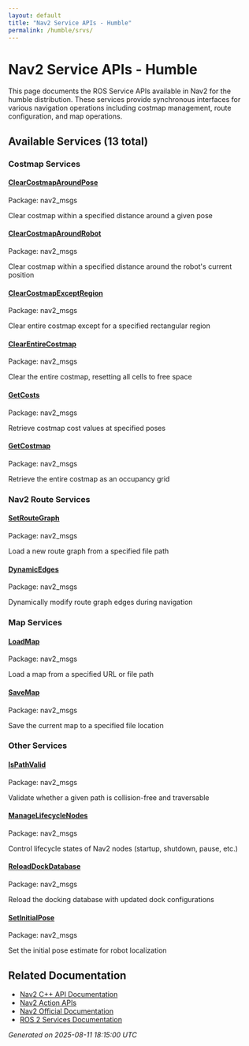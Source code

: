 ```yaml
---
layout: default
title: "Nav2 Service APIs - Humble"
permalink: /humble/srvs/
---
```


# Nav2 Service APIs - Humble

This page documents the ROS Service APIs available in Nav2 for the humble distribution. These services provide synchronous interfaces for various navigation operations including costmap management, route configuration, and map operations.

## Available Services (13 total)

### Costmap Services

<div class="action-grid">
  <div class="action-card">
    <h4><a href="/srvs/humble/clearcostmaparoundpose.html">ClearCostmapAroundPose</a></h4>
    <p class="action-package">Package: nav2_msgs</p>
    <p class="action-description">Clear costmap within a specified distance around a given pose</p>
  </div>
  <div class="action-card">
    <h4><a href="/srvs/humble/clearcostmaparoundrobot.html">ClearCostmapAroundRobot</a></h4>
    <p class="action-package">Package: nav2_msgs</p>
    <p class="action-description">Clear costmap within a specified distance around the robot's current position</p>
  </div>
  <div class="action-card">
    <h4><a href="/srvs/humble/clearcostmapexceptregion.html">ClearCostmapExceptRegion</a></h4>
    <p class="action-package">Package: nav2_msgs</p>
    <p class="action-description">Clear entire costmap except for a specified rectangular region</p>
  </div>
  <div class="action-card">
    <h4><a href="/srvs/humble/clearentirecostmap.html">ClearEntireCostmap</a></h4>
    <p class="action-package">Package: nav2_msgs</p>
    <p class="action-description">Clear the entire costmap, resetting all cells to free space</p>
  </div>
  <div class="action-card">
    <h4><a href="/srvs/humble/getcosts.html">GetCosts</a></h4>
    <p class="action-package">Package: nav2_msgs</p>
    <p class="action-description">Retrieve costmap cost values at specified poses</p>
  </div>
  <div class="action-card">
    <h4><a href="/srvs/humble/getcostmap.html">GetCostmap</a></h4>
    <p class="action-package">Package: nav2_msgs</p>
    <p class="action-description">Retrieve the entire costmap as an occupancy grid</p>
  </div>
</div>

### Nav2 Route Services

<div class="action-grid">
  <div class="action-card">
    <h4><a href="/srvs/humble/setroutegraph.html">SetRouteGraph</a></h4>
    <p class="action-package">Package: nav2_msgs</p>
    <p class="action-description">Load a new route graph from a specified file path</p>
  </div>
  <div class="action-card">
    <h4><a href="/srvs/humble/dynamicedges.html">DynamicEdges</a></h4>
    <p class="action-package">Package: nav2_msgs</p>
    <p class="action-description">Dynamically modify route graph edges during navigation</p>
  </div>
</div>

### Map Services

<div class="action-grid">
  <div class="action-card">
    <h4><a href="/srvs/humble/loadmap.html">LoadMap</a></h4>
    <p class="action-package">Package: nav2_msgs</p>
    <p class="action-description">Load a map from a specified URL or file path</p>
  </div>
  <div class="action-card">
    <h4><a href="/srvs/humble/savemap.html">SaveMap</a></h4>
    <p class="action-package">Package: nav2_msgs</p>
    <p class="action-description">Save the current map to a specified file location</p>
  </div>
</div>

### Other Services

<div class="action-grid">
  <div class="action-card">
    <h4><a href="/srvs/humble/ispathvalid.html">IsPathValid</a></h4>
    <p class="action-package">Package: nav2_msgs</p>
    <p class="action-description">Validate whether a given path is collision-free and traversable</p>
  </div>
  <div class="action-card">
    <h4><a href="/srvs/humble/managelifecyclenodes.html">ManageLifecycleNodes</a></h4>
    <p class="action-package">Package: nav2_msgs</p>
    <p class="action-description">Control lifecycle states of Nav2 nodes (startup, shutdown, pause, etc.)</p>
  </div>
  <div class="action-card">
    <h4><a href="/srvs/humble/reloaddockdatabase.html">ReloadDockDatabase</a></h4>
    <p class="action-package">Package: nav2_msgs</p>
    <p class="action-description">Reload the docking database with updated dock configurations</p>
  </div>
  <div class="action-card">
    <h4><a href="/srvs/humble/setinitialpose.html">SetInitialPose</a></h4>
    <p class="action-package">Package: nav2_msgs</p>
    <p class="action-description">Set the initial pose estimate for robot localization</p>
  </div>
</div>

## Related Documentation

- [Nav2 C++ API Documentation](/humble/html/index.html)
- [Nav2 Action APIs](/humble/actions/)
- [Nav2 Official Documentation](https://nav2.org/)
- [ROS 2 Services Documentation](https://docs.ros.org/en/humble/Tutorials/Beginner-CLI-Tools/Understanding-ROS2-Services/Understanding-ROS2-Services.html)

*Generated on 2025-08-11 18:15:00 UTC*